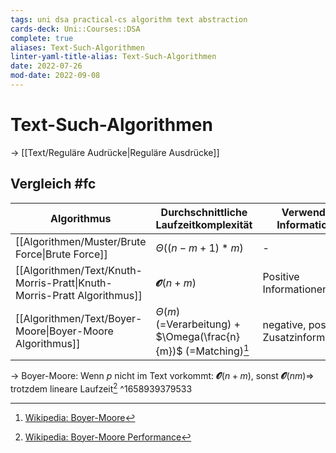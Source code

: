 ```yaml
---
tags: uni dsa practical-cs algorithm text abstraction
cards-deck: Uni::Courses::DSA
complete: true
aliases: Text-Such-Algorithmen
linter-yaml-title-alias: Text-Such-Algorithmen
date: 2022-07-26
mod-date: 2022-09-08
---
```


# Text-Such-Algorithmen
-> [[Text/Reguläre Audrücke|Reguläre Ausdrücke]]

## Vergleich #fc
| Algorithmus                                                             | Durchschnittliche Laufzeitkomplexität                               | Verwendete Informationen                 |
| ----------------------------------------------------------------------- | ------------------------------------------------------------------- | ---------------------------------------- |
| [[Algorithmen/Muster/Brute Force\|Brute Force]]                         | $\Theta((n-m+1)*m)$                                       | -                                        |
| [[Algorithmen/Text/Knuth-Morris-Pratt\|Knuth-Morris-Pratt Algorithmus]] | $\mathbfcal{O}(n+m)$                                                | Positive Informationen                   |
| [[Algorithmen/Text/Boyer-Moore\|Boyer-Moore Algorithmus]]               | $\Theta(m)$ (=Verarbeitung) + $\Omega(\frac{n}{m})$ (=Matching)[^1] | negative, positive & Zusatzinformationen |
-> Boyer-Moore: Wenn $p$ nicht im Text vorkommt: $\mathbfcal{O}(n+m)$, sonst $\mathbfcal{O}(nm)\Rightarrow$ trotzdem lineare Laufzeit[^2]
^1658939379533
[^1]:[Wikipedia: Boyer-Moore](https://en.wikipedia.org/wiki/Boyer%E2%80%93Moore_string-search_algorithm)
[^2]:[Wikipedia: Boyer-Moore Performance](https://en.wikipedia.org/wiki/Boyer%E2%80%93Moore_string-search_algorithm#Performance)
